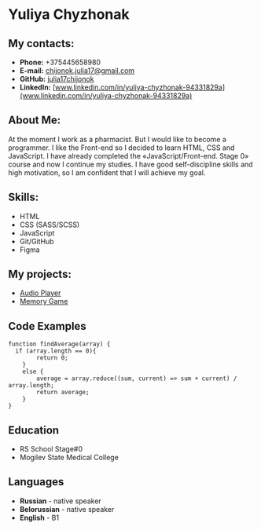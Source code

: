 # Yuliya Chyzhonak

## My contacts:
* **Phone:** +375445658980
* **E-mail:** chijonok.julia17@gmail.com
* **GitHub:** [julia17chijonok](https://github.com/julia17chijonok)
* **LinkedIn:** [www.linkedin.com/in/yuliya-chyzhonak-94331829a](www.linkedin.com/in/yuliya-chyzhonak-94331829a)

## About Me:
At the moment I work as a pharmacist. But I would like to become a programmer. I like the Front-end so I decided to learn HTML, CSS and JavaScript. I have already completed the «JavaScript/Front-end. Stage 0» course and now I continue my studies. I have good self-discipline skills and high motivation, so I am confident that I will achieve my goal.

## Skills:
* HTML
* CSS (SASS/SCSS) 
* JavaScript
* Git/GitHub
* Figma

## My projects:
* [Audio Player](https://julia17chijonok.github.io/AudioPlayer/audio_player/)
* [Memory Game](https://julia17chijonok.github.io/MemoryGame/)

## Code Examples
```
function findAverage(array) {
  if (array.length == 0){
        return 0;
    }
    else {
        average = array.reduce((sum, current) => sum + current) / array.length;
        return average;
    }
}
```

## Education
* RS School Stage#0
* Mogilev State Medical College

## Languages
* **Russian** - native speaker
* **Belorussian** - native speaker
* **English** - B1